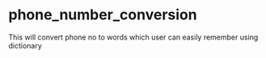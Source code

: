 # phone_number_conversion
This will convert phone no to words which user can easily remember using dictionary
